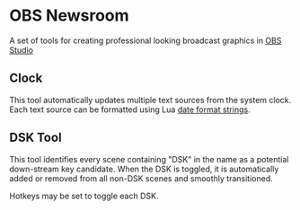 # OBS Newsroom

A set of tools for creating professional looking broadcast graphics in [OBS Studio](https://obsproject.com/)

## Clock

This tool automatically updates multiple text sources from the system clock.  Each text source can be formatted using Lua [date format strings](https://www.lua.org/pil/22.1.html).

## DSK Tool

This tool identifies every scene containing "DSK" in the name as a potential down-stream key candidate.  When the DSK is toggled, it is automatically added or removed from all non-DSK scenes and smoothly transitioned.

Hotkeys may be set to toggle each DSK.
